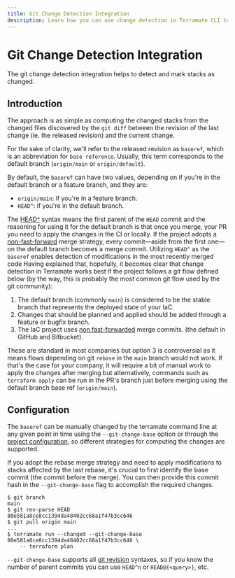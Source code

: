 ```yaml
---
title: Git Change Detection Integration
description: Learn how you can use change detection in Terramate CLI to detect changed stacks.
---
```


# Git Change Detection Integration

The git change detection integration helps to detect and mark stacks as changed.

## Introduction

The approach is as simple as computing the changed stacks from the changed files
discovered by the `git diff` between the revision of the last
change (ie. the released revision) and the current change.

For the sake of clarity, we'll refer to the released revision as `baseref`, which is an
abbreviation for `base reference`. Usually, this term corresponds to the default branch
(`origin/main` or `origin/default`).

By default, the `baseref` can have two values, depending on if you're in the
default branch or a feature branch, and they are:

* `origin/main`: if you're in a feature branch.
* `HEAD^`: if you're in the default branch.

The [HEAD^](https://git-scm.com/docs/gitrevisions) syntax means the first
parent of the `HEAD` commit and the reasoning for using it for the default
branch is that once you merge, your PR you need to apply the changes in the CI
or locally. If the project adopts a
[non-fast-forward](https://git-scm.com/docs/git-merge#_fast_forward_merge)
merge strategy, every commit—aside from the first one—on the default branch becomes a merge
commit. Utilizing `HEAD^` as the `baseref` enables detection of modifications in the most
recently merged code
Having explained that, hopefully, it becomes clear that change detection in
Terramate works best if the project follows a git flow defined below (by the
way, this is probably the most common git flow used by the git community):

1. The default branch (commonly `main`) is considered to be the stable branch
   that represents the deployed state of your IaC.
2. Changes that should be planned and applied should be added through a feature
   or bugfix branch.
3. The IaC project uses [non fast-forwarded](https://git-scm.com/docs/git-merge#_fast_forward_merge) merge
  commits. (the default in GitHub and Bitbucket).

These are standard in most companies but option 3 is controversial as it
means flows depending on git `rebase` in the `main` branch would not work. If that's the case for
your company, it will require a bit of manual work to apply the changes after merging but alternatively, commands such as
`terraform apply` can be run in the PR's branch just before merging using the default branch base ref (`origin/main`).

## Configuration

The `baseref` can be manually changed by the terramate command line at any given
point in time using the `--git-change-base` option or through the [project configuration](../../projects/configuration.md),
so different strategies for computing the changes are
supported.

If you adopt the rebase merge strategy and need to apply modifications to stacks
affected by the last rebase, it's crucial to first identify the base commit (the commit
before the merge). You can then provide this commit hash in the `--git-change-base` flag to
accomplish the required changes.

```console
$ git branch
main
$ git rev-parse HEAD
80e581a8ce8cc1394da48402cc68a1f47b3cc646
$ git pull origin main
...
$ terramate run --changed --git-change-base 80e581a8ce8cc1394da48402cc68a1f47b3cc646 \
    -- terraform plan
```

`--git-change-base` supports all [git revision](https://git-scm.com/docs/gitrevisions)
syntaxes, so if you know the number of parent commits you can use `HEAD^n` or
`HEAD@{<query>}`, etc.

